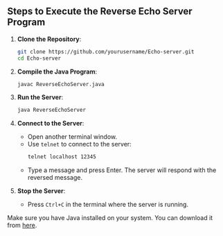 ## Steps to Execute the Reverse Echo Server Program

1. **Clone the Repository**:
    ```sh
    git clone https://github.com/yourusername/Echo-server.git
    cd Echo-server
    ```

2. **Compile the Java Program**:
    ```sh
    javac ReverseEchoServer.java
    ```

3. **Run the Server**:
    ```sh
    java ReverseEchoServer
    ```

4. **Connect to the Server**:
    - Open another terminal window.
    - Use `telnet` to connect to the server:
        ```sh
        telnet localhost 12345
        ```
    - Type a message and press Enter. The server will respond with the reversed message.

5. **Stop the Server**:
    - Press `Ctrl+C` in the terminal where the server is running.

Make sure you have Java installed on your system. You can download it from [here](https://www.oracle.com/java/technologies/javase-downloads.html).